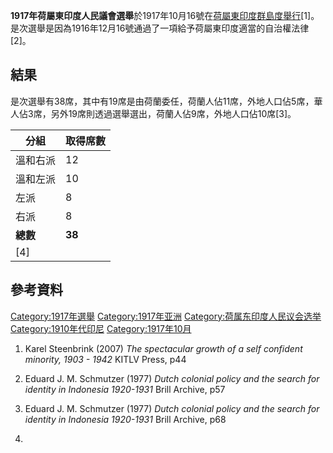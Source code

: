 **1917年荷屬東印度人民議會選舉**於1917年10月16號在[荷屬東印度群島度舉行](https://zh.wikipedia.org/wiki/荷屬東印度群島 "wikilink")\[1\]。是次選舉是因為1916年12月16號通過了一項給予荷屬東印度適當的自治權法律\[2\]。

## 結果

是次選舉有38席，其中有19席是由荷蘭委任，荷蘭人佔11席，外地人口佔5席，華人佔3席，另外19席則透過選舉選出，荷蘭人佔9席，外地人口佔10席\[3\]。

| 分組     | 取得席數   |
| ------ | ------ |
| 溫和右派   | 12     |
| 溫和左派   | 10     |
| 左派     | 8      |
| 右派     | 8      |
| **總數** | **38** |
| \[4\]  |        |

## 參考資料

[Category:1917年選舉](https://zh.wikipedia.org/wiki/Category:1917年選舉 "wikilink")
[Category:1917年亚洲](https://zh.wikipedia.org/wiki/Category:1917年亚洲 "wikilink")
[Category:荷属东印度人民议会选举](https://zh.wikipedia.org/wiki/Category:荷属东印度人民议会选举 "wikilink")
[Category:1910年代印尼](https://zh.wikipedia.org/wiki/Category:1910年代印尼 "wikilink")
[Category:1917年10月](https://zh.wikipedia.org/wiki/Category:1917年10月 "wikilink")

1.  Karel Steenbrink (2007) *The spectacular growth of a self confident
    minority, 1903 - 1942* KITLV Press, p44

2.  Eduard J. M. Schmutzer (1977) *Dutch colonial policy and the search
    for identity in Indonesia 1920-1931* Brill Archive, p57

3.  Eduard J. M. Schmutzer (1977) *Dutch colonial policy and the search
    for identity in Indonesia 1920-1931* Brill Archive, p68

4.